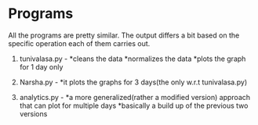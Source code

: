 # Programs

All the programs are pretty similar. The output differs a bit based on the specific operation each of them carries out.

1. tunivalasa.py - *cleans the data
		   *normalizes the data
		   *plots the graph for 1 day only

2. Narsha.py     - *it plots the graphs for 3 days(the only w.r.t tunivalasa.py)

3. analytics.py  - *a more generalized(rather a modified version) approach that can 
		    plot for multiple days 
		   *basically a build up of the previous two versions
